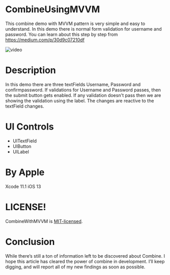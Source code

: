 # CombineUsingMVVM

This combine demo with MVVM pattern is very simple and easy to understand. In this demo there is normal form validation for username and password. You can learn about this step by step from https://medium.com/p/30d9c07210df

![video](/Media/combine.gif)

# Description

In this demo there are three textFields Username, Password and confirmpassword. If validations for Username and Password passes, then the submit button gets enabled. If any validation doesn't pass then we are showing the validation using the label. The changes are reactive to the textField changes.

# UI Controls 
- UITextField
- UIButton
- UILabel

# By Apple 

Xcode 11.1
iOS 13

# LICENSE!

CombineWithMVVM is [MIT-licensed](/LICENSE).

# Conclusion 
While there’s still a ton of information left to be discovered about Combine. I hope this article has cleared the power of combine in development. I’ll keep digging, and will report all of my new findings as soon as possible.
